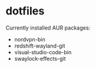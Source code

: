 # dotfiles

Currently installed AUR packages:

* nordvpn-bin
* redshift-wayland-git
* visual-studio-code-bin
* swaylock-effects-git
